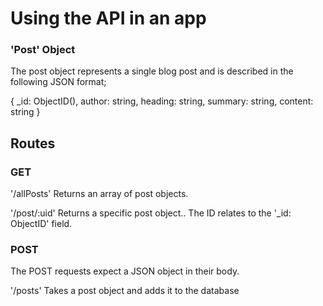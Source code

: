 # Using the API in an app

### 'Post' Object
The post object represents a single blog post and is described in the following JSON format;

{
  _id: ObjectID(),
  author: string,
  heading: string,
  summary: string,
  content: string
}

## Routes
### GET

'/allPosts'
 Returns an array of post objects.
 
 '/post/:uid'
 Returns a specific post object.. The ID relates to the '_id: ObjectID' field.

### POST
The POST requests expect a JSON object in their body.

'/posts'
Takes a post object and adds it to the database
